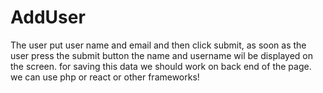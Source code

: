 # AddUser
The user put user name and email and then click submit, as soon as the user press the submit button the name and username wil be displayed on the screen. for saving this data we should work on back end of the page. we can use php or react or other frameworks!
